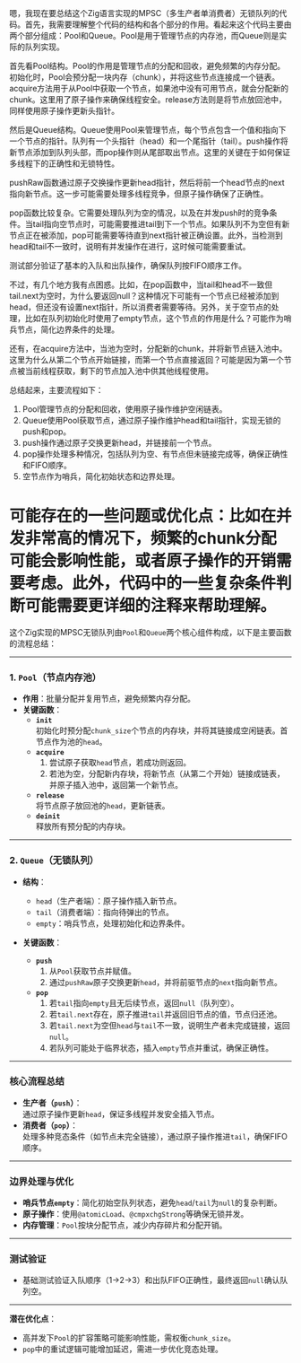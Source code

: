嗯，我现在要总结这个Zig语言实现的MPSC（多生产者单消费者）无锁队列的代码。首先，我需要理解整个代码的结构和各个部分的作用。看起来这个代码主要由两个部分组成：Pool和Queue。Pool是用于管理节点的内存池，而Queue则是实际的队列实现。

首先看Pool结构。Pool的作用是管理节点的分配和回收，避免频繁的内存分配。初始化时，Pool会预分配一块内存（chunk），并将这些节点连接成一个链表。acquire方法用于从Pool中获取一个节点，如果池中没有可用节点，就会分配新的chunk。这里用了原子操作来确保线程安全。release方法则是将节点放回池中，同样使用原子操作更新头指针。

然后是Queue结构。Queue使用Pool来管理节点，每个节点包含一个值和指向下一个节点的指针。队列有一个头指针（head）和一个尾指针（tail）。push操作将新节点添加到队列头部，而pop操作则从尾部取出节点。这里的关键在于如何保证多线程下的正确性和无锁特性。

pushRaw函数通过原子交换操作更新head指针，然后将前一个head节点的next指向新节点。这一步可能需要处理多线程竞争，但原子操作确保了正确性。

pop函数比较复杂。它需要处理队列为空的情况，以及在并发push时的竞争条件。当tail指向空节点时，可能需要推进tail到下一个节点。如果队列不为空但有新节点正在被添加，pop可能需要等待直到next指针被正确设置。此外，当检测到head和tail不一致时，说明有并发操作在进行，这时候可能需要重试。

测试部分验证了基本的入队和出队操作，确保队列按FIFO顺序工作。

不过，有几个地方我有点困惑。比如，在pop函数中，当tail和head不一致但tail.next为空时，为什么要返回null？这种情况下可能有一个节点已经被添加到head，但还没有设置next指针，所以消费者需要等待。另外，关于空节点的处理，比如在队列初始化时使用了empty节点，这个节点的作用是什么？可能作为哨兵节点，简化边界条件的处理。

还有，在acquire方法中，当池为空时，分配新的chunk，并将新节点链入池中。这里为什么从第二个节点开始链接，而第一个节点直接返回？可能是因为第一个节点被当前线程获取，剩下的节点加入池中供其他线程使用。

总结起来，主要流程如下：

1. Pool管理节点的分配和回收，使用原子操作维护空闲链表。
2. Queue使用Pool获取节点，通过原子操作维护head和tail指针，实现无锁的push和pop。
3. push操作通过原子交换更新head，并链接前一个节点。
4. pop操作处理多种情况，包括队列为空、有节点但未链接完成等，确保正确性和FIFO顺序。
5. 空节点作为哨兵，简化初始状态和边界处理。

可能存在的一些问题或优化点：比如在并发非常高的情况下，频繁的chunk分配可能会影响性能，或者原子操作的开销需要考虑。此外，代码中的一些复杂条件判断可能需要更详细的注释来帮助理解。
================================================
这个Zig实现的MPSC无锁队列由`Pool`和`Queue`两个核心组件构成，以下是主要函数的流程总结：

---

### **1. `Pool`（节点内存池）**
- **作用**：批量分配并复用节点，避免频繁内存分配。
- **关键函数**：
  - **`init`**  
    初始化时预分配`chunk_size`个节点的内存块，并将其链接成空闲链表。首节点作为池的`head`。
  - **`acquire`**  
    1. 尝试原子获取`head`节点，若成功则返回。  
    2. 若池为空，分配新内存块，将新节点（从第二个开始）链接成链表，并原子插入池中，返回第一个新节点。  
  - **`release`**  
    将节点原子放回池的`head`，更新链表。
  - **`deinit`**  
    释放所有预分配的内存块。

---

### **2. `Queue`（无锁队列）**
- **结构**：  
  - `head`（生产者端）：原子操作插入新节点。  
  - `tail`（消费者端）：指向待弹出的节点。  
  - `empty`：哨兵节点，处理初始化和边界条件。

- **关键函数**：
  - **`push`**  
    1. 从`Pool`获取节点并赋值。  
    2. 通过`pushRaw`原子交换更新`head`，并将前驱节点的`next`指向新节点。
  - **`pop`**  
    1. 若`tail`指向`empty`且无后续节点，返回`null`（队列空）。  
    2. 若`tail.next`存在，原子推进`tail`并返回旧节点的值，节点归还池。  
    3. 若`tail.next`为空但`head`与`tail`不一致，说明生产者未完成链接，返回`null`。  
    4. 若队列可能处于临界状态，插入`empty`节点并重试，确保正确性。

---

### **核心流程总结**
- **生产者（`push`）**：  
  通过原子操作更新`head`，保证多线程并发安全插入节点。
- **消费者（`pop`）**：  
  处理多种竞态条件（如节点未完全链接），通过原子操作推进`tail`，确保FIFO顺序。

---

### **边界处理与优化**
- **哨兵节点`empty`**：简化初始空队列状态，避免`head`/`tail`为`null`的复杂判断。
- **原子操作**：使用`@atomicLoad`、`@cmpxchgStrong`等确保无锁并发。
- **内存管理**：`Pool`按块分配节点，减少内存碎片和分配开销。

---

### **测试验证**
- 基础测试验证入队顺序（1→2→3）和出队FIFO正确性，最终返回`null`确认队列空。

---

**潜在优化点**：  
- 高并发下`Pool`的扩容策略可能影响性能，需权衡`chunk_size`。  
- `pop`中的重试逻辑可能增加延迟，需进一步优化竞态处理。